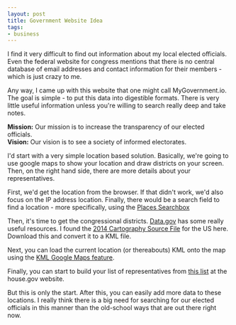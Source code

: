 ```yaml
---
layout: post
title: Government Website Idea
tags:
- business
---
```

I find it very difficult to find out information about my local elected officials.  Even the federal website for congress mentions that there is no central database of email addresses and contact information for their members - which is just crazy to me.  

Any way, I came up with this website that one might call MyGovernment.io.  The goal is simple - to put this data into digestible formats.  There is very little useful information unless you're willing to search really deep and take notes.

**Mission:** Our mission is to increase the transparency of our elected officials.  
**Vision:** Our vision is to see a society of informed electorates.

I'd start with a very simple location based solution.  Basically, we're going to use google maps to show your location and draw districts on your screen.  Then, on the right hand side, there are more details about your representatives.

First, we'd get the location from the browser.  If that didn't work, we'd also focus on the IP address location.  Finally, there would be a search field to find a location - more specifically, using the [Places Searchbox](https://developers.google.com/maps/documentation/javascript/examples/places-searchbox)

Then, it's time to get the congressional districts.  [Data.gov](http://data.gov) has some really useful resources.  I found the [2014 Cartography Source File](http://catalog.data.gov/dataset/2014-cartographic-boundary-file-state-congressional-district-for-united-states-1-20000000) for the US here.  Download this and convert it to a KML file.

Next, you can load the current location (or thereabouts) KML onto the map using the [KML Google Maps feature](https://developers.google.com/maps/documentation/javascript/examples/layer-kml).

Finally, you can start to build your list of representatives from [this list](http://www.house.gov/representatives/) at the house.gov website.  

But this is only the start.  After this, you can easily add more data to these locations.  I really think there is a big need for searching for our elected officials in this manner than the old-school ways that are out there right now.
